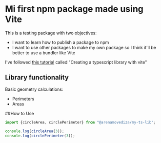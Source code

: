 # Mi first npm package made using Vite
This is a testing package with two objectives:
- I want to learn how to publish a package to npm
- I want to use other packages to make my own package so I think it'll be better to use a bundler like Vite

I've followed [this tutorial](https://onderonur.netlify.app/blog/creating-a-typescript-library-with-vite/) called "Creating a typescript library with vite"

## Library functionality
Basic geometry calculations:
- Perimeters
- Areas

##How to Use

```javascript
import {circleArea, circlePerimeter} from "@arenamovediza/my-ts-lib";

console.log(circleArea(3));
console.log(circlePerimeter(3));
```